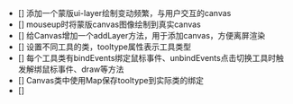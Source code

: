 - [] 添加一个蒙版ui-layer绘制变动频繁，与用户交互的canvas
- [] mouseup时将蒙版canvas图像绘制到真实canvas
- [] 给Canvas增加一个addLayer方法，用于添加canvas，方便离屏渲染
- [] 设置不同工具的类，tooltype属性表示工具类型
- [] 每个工具类有bindEvents绑定鼠标事件、unbindEvents点击切换工具时触发解绑鼠标事件、draw等方法
- [] Canvas类中使用Map保存tooltype到实际类的绑定
- [] 